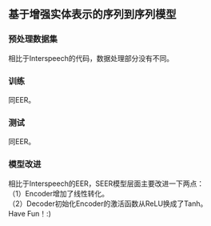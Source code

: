 ## 基于增强实体表示的序列到序列模型

### 预处理数据集
相比于Interspeech的代码，数据处理部分没有不同。

### 训练
同EER。

### 测试
同EER。

### 模型改进
相比于Interspeech的EER，SEER模型层面主要改进一下两点：<br/>
（1）Encoder增加了线性转化。<br/>
（2）Decoder初始化Encoder的激活函数从ReLU换成了Tanh。<br/>
Have Fun！:)


